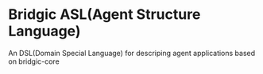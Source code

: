 Bridgic ASL(Agent Structure Language)
===================

An DSL(Domain Special Language) for descriping agent applications based on bridgic-core